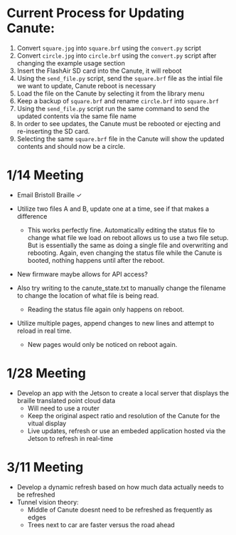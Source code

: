 # Current Process for Updating Canute:

1. Convert ```square.jpg``` into ```square.brf``` using the ```convert.py``` script
2. Convert ```circle.jpg``` into ```circle.brf``` using the ```convert.py``` script after changing the example usage section
3. Insert the FlashAir SD card into the Canute, it will reboot
4. Using the ```send_file.py``` script, send the ```square.brf``` file as the intial file we want to update, Canute reboot is necessary
5. Load the file on the Canute by selecting it from the library menu
6. Keep a backup of ```square.brf``` and rename ```circle.brf``` into ```square.brf```
6. Using the ```send_file.py``` script run the same command to send the updated contents via the same file name
7. In order to see updates, the Canute must be rebooted or ejecting and re-inserting the SD card.
8. Selecting the same ```square.brf``` file in the Canute will show the updated contents and should now be a circle.

# 1/14 Meeting
- Email Bristoll Braille ✓

- Utilize two files A and B, update one at a time, see if that makes a difference
    - This works perfectly fine. Automatically editing the status file to change what file we load on reboot allows us to use a two file setup. But is essentially the same as doing a single file and overwriting and rebooting. Again, even changing the status file while the Canute is booted, nothing happens until after the reboot.

- New firmware maybe allows for API access?

- Also try writing to the canute_state.txt to manually change the filename to change the location of what file is being read.
    - Reading the status file again only happens on reboot.

- Utilize multiple pages, append changes to new lines and attempt to reload in real time.
    - New pages would only be noticed on reboot again.

# 1/28 Meeting
- Develop an app with the Jetson to create a local server that displays the braille translated point cloud data
    - Will need to use a router
    - Keep the original aspect ratio and resolution of the Canute for the vitual display
    - Live updates, refresh or use an embeded application hosted via the Jetson to refresh in real-time

# 3/11 Meeting
- Develop a dynamic refresh based on how much data actually needs to be refreshed
- Tunnel vision theory:
    - Middle of Canute doesnt need to be refreshed as frequently as edges
    - Trees next to car are faster versus the road ahead
